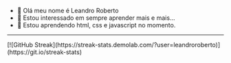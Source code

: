- 👋 Olá meu nome é Leandro Roberto
- 👀 Estou interessado em sempre aprender mais e mais...
- 🌱 Estou aprendendo html, css e javascript no momento.
<hr>
[![GitHub Streak](https://streak-stats.demolab.com/?user=leandroroberto)](https://git.io/streak-stats)
